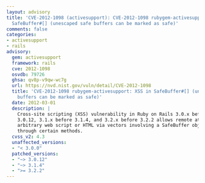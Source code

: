 ```yaml
---
layout: advisory
title: 'CVE-2012-1098 (activesupport): CVE-2012-1098 rubygem-activesupport: XSS in
  SafeBuffer#[] (unescaped safe buffers can be marked as safe)'
comments: false
categories:
- activesupport
- rails
advisory:
  gem: activesupport
  framework: rails
  cve: 2012-1098
  osvdb: 79726
  ghsa: qv8p-v9qw-wc7g
  url: https://nvd.nist.gov/vuln/detail/CVE-2012-1098
  title: 'CVE-2012-1098 rubygem-activesupport: XSS in SafeBuffer#[] (unescaped safe
    buffers can be marked as safe)'
  date: 2012-03-01
  description: |
    Cross-site scripting (XSS) vulnerability in Ruby on Rails 3.0.x before
    3.0.12, 3.1.x before 3.1.4, and 3.2.x before 3.2.2 allows remote attackers to inject
    arbitrary web script or HTML via vectors involving a SafeBuffer object that is manipulated
    through certain methods.
  cvss_v2: 4.3
  unaffected_versions:
  - "< 3.0.0"
  patched_versions:
  - "~> 3.0.12"
  - "~> 3.1.4"
  - ">= 3.2.2"
---
```

